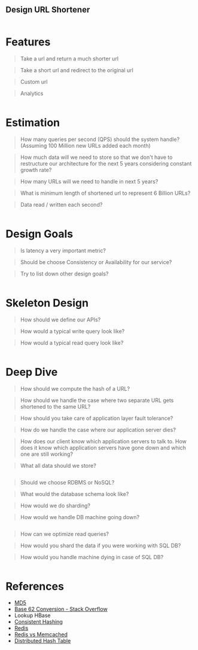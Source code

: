 ## Design URL Shortener

<img src="../images/design-url-shortener-1.png" alt="">

Features
=========

> Take a url and return a much shorter url

> Take a short url and redirect to the original url

> Custom url

> Analytics

<img src="../images/design-url-shortener-2.png" alt="">

Estimation
==========

> How many queries per second (QPS) should the system handle? (Assuming 100 Million new URLs added each month)

> How much data will we need to store so that we don't have to restructure our architecture for the next 5 years considering constant growth rate?

> How many URLs will we need to handle in next 5 years?

> What is minimum length of shortened url to represent 6 Billion URLs?

> Data read / written each second?

<img src="../images/design-url-shortener-3.png" alt="">

Design Goals
============

> Is latency a very important metric?

> Should be choose Consistency or Availability for our service?
 
> Try to list down other design goals?

<img src="../images/design-url-shortener-4.png" alt="">

Skeleton Design
===============

> How should we define our APIs?

> How would a typical write query look like?

> How would a typical read query look like?

<img src="../images/design-url-shortener-5.png" alt="">

Deep Dive
==========

> How should we compute the hash of a URL?

> How should we handle the case where two separate URL gets shortened to the same URL?

> How should you take care of application layer fault tolerance?

> How do we handle the case where our application server dies?

> How does our client know which application servers to talk to. How does it know which application servers have gone down and which one are still working?

> What all data should we store?

<img src="../images/design-url-shortener-6.png" alt="">

> Should we choose RDBMS or NoSQL?

> What would the database schema look like?

> How would we do sharding?

> How would we handle DB machine going down?

<img src="../images/design-url-shortener-7.png" alt="">

> How can we optimize read queries?

> How would you shard the data if you were working with SQL DB?

> How would you handle machine dying in case of SQL DB?

<img src="../images/design-url-shortener-8.png" alt="">



References
===========
* [MD5](https://en.wikipedia.org/wiki/MD5)
* [Base 62 Conversion - Stack Overflow](http://stackoverflow.com/questions/1119722/base-62-conversion-in-python)
* Lookup HBase
* [Consistent Hashing](https://en.wikipedia.org/wiki/Consistent_hashing)
* [Redis](http://try.redis.io/)
* [Redis vs Memcached](http://stackoverflow.com/questions/10558465/memcached-vs-redis)
* [Distributed Hash Table](https://stackoverflow.com/questions/144360/simple-basic-explanation-of-a-distributed-hash-table-dht)